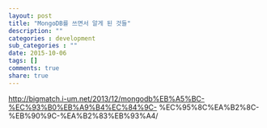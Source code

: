 ```yaml
---
layout: post
title: "MongoDB를 쓰면서 알게 된 것들"
description: ""
categories : development
sub_categories : ""
date: 2015-10-06
tags: []
comments: true
share: true
---
```


http://bigmatch.i-um.net/2013/12/mongodb%EB%A5%BC-%EC%93%B0%EB%A9%B4%EC%84%9C-
%EC%95%8C%EA%B2%8C-%EB%90%9C-%EA%B2%83%EB%93%A4/

